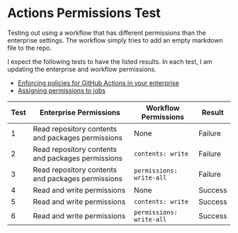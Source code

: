 # Actions Permissions Test

Testing out using a workflow that has different permissions than the enterprise settings. The workflow simply tries to add an empty markdown file to the repo.

I expect the following tests to have the listed results. In each test, I am updating the enterprise and workflow permissions.

- [Enforcing policies for GitHub Actions in your enterprise](https://docs.github.com/en/enterprise-cloud@latest/admin/policies/enforcing-policies-for-your-enterprise/enforcing-policies-for-github-actions-in-your-enterprise)
- [Assigning permissions to jobs](https://docs.github.com/en/actions/using-jobs/assigning-permissions-to-jobs)

| Test | Enterprise Permissions                            | Workflow Permissions     | Result  |
| ---- | ------------------------------------------------- | ------------------------ | ------- |
| 1    | Read repository contents and packages permissions | None                     | Failure |
| 2    | Read repository contents and packages permissions | `contents: write`        | Failure |
| 3    | Read repository contents and packages permissions | `permissions: write-all` | Failure |
| 4    | Read and write permissions                        | None                     | Success |
| 5    | Read and write permissions                        | `contents: write`        | Success |
| 6    | Read and write permissions                        | `permissions: write-all` | Success |
